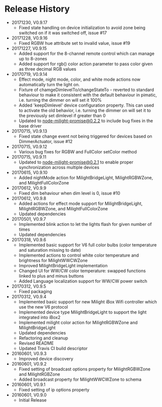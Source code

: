 # Release History

* 20171230, V0.9.17
    * Fixed state handling on device initialization to avoid zone being switched on if it was switched off, issue #17
* 20171228, V0.9.16
    * Fixed RGBW hue attribute set to invalid value, issue #19
* 20171227, V0.9.15
    * Added support for the 8-channel remote control which can manage up to 8-zones
    * Added support for rgb() color action parameter to pass color given as three decimal RGB values
* 20170719, V0.9.14
    * Effect mode, night mode, color, and white mode actions now automatically turn the light on.
    * Fixture of chamgeDimlevelTo/changeStateTo - reverted to standard behaviour to make it consistent with the 
      default behaviour in pimatic, i.e. turning the dimmer on will set it 100%
    * Added 'keepDimlevel' device configuration property. This can used to activate the old behavior, i.e. 
      turning the dimmer on will set it to the previously set dimlevel if greater than 0
    * Updated to node-milight-promise@0.2.2 to include bug fixes in the base driver
* 20170715, V0.9.13
    * Fixed state change event not being triggered for devices based on DimmerActuator, issue #12
* 20170715, V0.9.12
    * Various bug fixes for RGBW and FullColor setColor method
* 20170715, V0.9.11
    * Updated to node-milight-promise@0.2.1 to enable proper synchronization across multiple devices
* 20170615, V0.9.10
    * Added nightMode action for MilightBridgeLight, MilightRGBWZone, and MilightFullColorZone
* 20170612, V0.9.9
    * Fixed dim behaviour when dim level is 0, issue #10
* 20170612, V0.9.8
    * Added actions for effect mode support for MilightBridgeLight, MilightRGBWZone, and MilightFullColorZone
    * Updated dependencies 
* 20170501, V0.9.7
    * Implemented blink action to let the lights flash for given number of times
    * Updated dependencies
* 20170318, V0.9.6
    * Implemented basic support for V6 full color bulbs (color temperature and saturation missing to date)
    * Implemented actions to control white color temperature and brightness for MilightWWCWZone
    * Improved MilightBridgeLight implementation
    * Changed UI for WW/CW color temperature: swapped functions linked to plus and minus buttons
    * Added Language localization support for WW/CW power switch
* 20170312, V0.9.5
    * Fixed packaging
* 20170312, V0.9.4
    * Implemented basic support for new Milight iBox Wifi controller which use the new V6 protocol
    * Implemented device type MilightBridgeLight to support the light integrated into iBox2
    * Implemented milight color action for MilightRGBWZone and MilightBridgeLight
    * Updated dependencies
    * Refactoring and cleanup
    * Revised README
    * Updated Travis CI build descriptor
* 20160601, V0.9.3
    * Improved device discovery
* 20160601, V0.9.2
    * Fixed setting of broadcast options property for MilightRGBWZone and MilightRGBZone
    * Added broadcast property for MilightWWCWZone to schema
* 20160601, V0.9.1
    * Fixed setting of ip options property     
* 20160601, V0.9.0
    * Initial Release